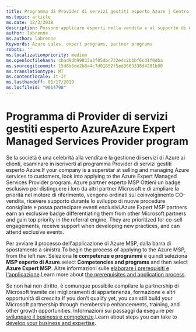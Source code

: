 ```yaml
---
title: Programma di Provider di servizi gestiti esperto Azure | Centro per i partner
ms.topic: article
ms.date: 12/3/2018
description: Possono applicare esperti nella vendita e al supporto di Azure per essere nel MSP esperto Azure
author: labrenne
ms.author: labrenne
Keywords: Azure sales, expert programs, partner programs
robots: ''
ms.localizationpriority: medium
ms.openlocfilehash: cbad9db99833a3f05dbc732e4c2b1bf6cd1f0dba
ms.sourcegitcommit: 15d8b6de2b8a4c7d01852f5ed3603338d4281b00
ms.translationtype: MT
ms.contentlocale: it-IT
ms.lasthandoff: 01/17/2019
ms.locfileid: "9014798"
---
```

# <a name="azure-expert-managed-services-provider-program"></a><span data-ttu-id="0786c-103">Programma di Provider di servizi gestiti esperto Azure</span><span class="sxs-lookup"><span data-stu-id="0786c-103">Azure Expert Managed Services Provider program</span></span>


<span data-ttu-id="0786c-104">Se la società è una celebrità alla vendita e la gestione di servizi di Azure ai clienti, esaminare in iscriverti al programma Provider di servizi gestiti esperto Azure.</span><span class="sxs-lookup"><span data-stu-id="0786c-104">If your company is a superstar at selling and managing Azure services to customers, look into applying to the Azure Expert Managed Services Provider program.</span></span> <span data-ttu-id="0786c-105">Azure partner esperto MSP Ottieni un badge esclusivo per distinguere i loro da altri partner Microsoft e di ampliare la priorità nel motore di riferimento, vengono ordinati sul coinvolgimento CO-vendita, ricevere supporto durante lo sviluppo di nuove procedure consigliate e possa partecipare eventi esclusivi.</span><span class="sxs-lookup"><span data-stu-id="0786c-105">Azure Expert MSP partners earn an exclusive badge differentiating them from other Microsoft partners and gain top priority in the referral engine, They are prioritized for co-sell engagements, receive support when developing new practices, and can attend exclusive events.</span></span>

<span data-ttu-id="0786c-106">Per avviare il processo dell'applicazione di Azure MSP, dalla barra di spostamento a sinistra.</span><span class="sxs-lookup"><span data-stu-id="0786c-106">To begin the process of applying to the Azure MSP, from the left nav.</span></span> <span data-ttu-id="0786c-107">Seleziona **le competenze e programmi** e quindi seleziona **MSP esperto di Azure**.</span><span class="sxs-lookup"><span data-stu-id="0786c-107">select **Competencies and programs** and then select **Azure Expert MSP**.</span></span> <span data-ttu-id="0786c-108">Altre informazioni sulle [elaborare i prerequisiti e l'applicazione](https://partner.microsoft.com/membership/azure-expert-msp).</span><span class="sxs-lookup"><span data-stu-id="0786c-108">Learn more about [the prerequisites and application process](https://partner.microsoft.com/membership/azure-expert-msp).</span></span> 

<span data-ttu-id="0786c-109">Se non hai non diritto, è comunque possibile compilare la partnership di Microsoft tramite dei miglioramenti di appartenenza, formazione e altri opportunità di crescita.</span><span class="sxs-lookup"><span data-stu-id="0786c-109">If you don’t qualify yet, you can still build your Microsoft partnership through membership enhancements, training, and other growth opportunities.</span></span>
<span data-ttu-id="0786c-110">Informazioni sui passaggi da eseguire per [sviluppare il business e competenze](https://partner.microsoft.com/membership/azure-expert-msp).</span><span class="sxs-lookup"><span data-stu-id="0786c-110">Learn about steps you can take to [develop your business and expertise](https://partner.microsoft.com/membership/azure-expert-msp).</span></span>

